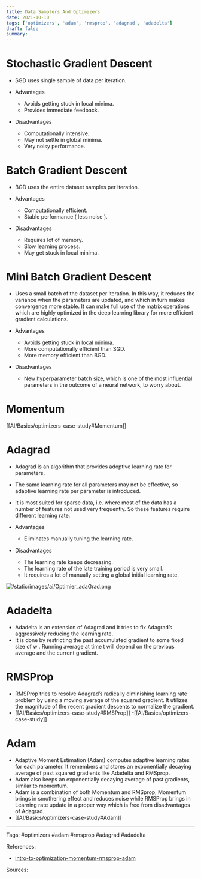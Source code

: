 ```yaml
---
title: Data Samplers And Optimizers
date: 2021-10-10
tags: ['optimizers', 'adam', 'rmsprop', 'adagrad', 'adadelta']
draft: false
summary: 
---
```

# Stochastic Gradient Descent

- SGD uses single sample of data per iteration.
- Advantages 
	- Avoids getting stuck in local minima.
	- Provides immediate feedback.

- Disadvantages 
	- Computationally intensive. 
	- May not settle in global minima. 
	- Very noisy performance.
	
	
# Batch Gradient Descent

- BGD uses the entire dataset samples per iteration.
- Advantages
	- Computationally efficient.
	- Stable performance ( less noise ).
	
- Disadvantages
	- Requires lot of memory.
	- Slow learning process.
	- May get stuck in local minima.


# Mini Batch Gradient Descent

- Uses a small batch of the dataset per iteration. In this way, it reduces the variance when the parameters are updated, and which in turn makes convergence more stable. It can make full use of the matrix operations which are highly optimized in the deep learning library for more efficient gradient calculations.
- Advantages
	- Avoids getting stuck in local minima. 
	- More computationally efficient than SGD.
	- More memory efficient than BGD.
	
- Disadvantages
	-   New hyperparameter batch size, which is one of the most influential parameters in the outcome of a neural network, to worry about.


# Momentum 

[[AI/Basics/optimizers-case-study#Momentum]]


# Adagrad

- Adagrad is an algorithm that provides adoptive learning rate for parameters. 
- The same learning rate for all parameters may not be effective, so adaptive learning rate per parameter is introduced. 
- It is most suited for sparse data, i.e. where most of the data has a number of features not used very frequently. So these features require different learning rate. 

- Advantages
	- Eliminates manually tuning the learning rate.
- Disadvantages	
	- The learning rate keeps decreasing.
	- The learning rate of the late training period is very small.
	- It requires a lot of manually setting a global initial learning rate.


![/static/images/ai/Optimier_adaGrad.png](/static/images/ai/Optimier_adaGrad.png)



# Adadelta

- Adadelta is an extension of Adagrad and it tries to fix Adagrad’s aggressively reducing the learning rate.
- It is done by restricting the past accumulated gradient to some fixed size of w . Running average at time t will depend on the previous average and the current gradient.


# RMSProp

- RMSProp tries to resolve Adagrad’s radically diminishing learning rate problem by using a moving average of the squared gradient. It utilizes the magnitude of the recent gradient descents to normalize the gradient.
- [[AI/Basics/optimizers-case-study#RMSProp]]
-[[AI/Basics/optimizers-case-study]]


# Adam

-  Adaptive Moment Estimation (Adam)  computes adaptive learning rates for each parameter. It remembers and stores an exponentially decaying average of past squared gradients like Adadelta and RMSprop.
- Adam also keeps an exponentially decaying average of past gradients, similar to momentum.
- Adam is a combination of both Momentum and RMSprop, Momentum brings in smothering effect and reduces noise while RMSProp brings in Learning rate update in a proper way which is free from disadvantages of Adagrad.
- [[AI/Basics/optimizers-case-study#Adam]]


---
Tags: 
#optimizers 
#adam 
#rmsprop
#adagrad
#adadelta

References: 
 - [intro-to-optimization-momentum-rmsprop-adam](https://blog.paperspace.com/intro-to-optimization-momentum-rmsprop-adam/)

Sources: 


